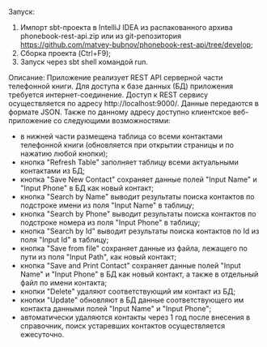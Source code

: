 Запуск:
1. Импорт sbt-проекта в IntelliJ IDEA из распакованного архива phonebook-rest-api.zip или из git-репозитория https://github.com/matvey-bubnov/phonebook-rest-api/tree/develop;
2. Сборка проекта (Ctrl+F9);
3. Запуск через sbt shell командой run.

Описание:
Приложение реализует REST API серверной части телефонной книги.
Для доступа к базе данных (БД) приложения требуется интернет-соединение.
Доступ к REST сервису осуществляется по адресу http://localhost:9000/. Данные передаются в формате JSON.
Также по данному адресу доступно клиентское веб-приложение со следующими возможностями:
- в нижней части размещена таблица со всеми контактами телефонной книги (обновляется при открытии страницы и по нажатию любой кнопки);
- кнопка "Refresh Table" заполняет таблицу всеми актуальными контактами из БД;
- кнопка "Save New Contact" сохраняет данные полей "Input Name" и "Input Phone" в БД как новый контакт;
- кнопка "Search by Name" выводит результаты поиска контактов по подстроке имени из поля "Input Name" в таблицу;
- кнопка "Search by Phone" выводит результаты поиска контактов по подстроке номера из поля "Input Phone" в таблицу;
- кнопка "Search by Id" выводит результаты поиска контактов по Id из поля "Input Id" в таблицу;
- кнопка "Save from file" сохраняет данные из файла, лежащего по пути из поля "Input Path", как новый контакт;
- кнопка "Save and Print Contact" сохраняет данные полей "Input Name" и "Input Phone" в БД как новый контакт, а также в отдельный файл по имени контакта;
- кнопки "Delete" удаляют соответствующий им контакт из БД;
- кнопки "Update" обновляют в БД данные соответствующего им контакта данными полей "Input Name" и "Input Phone";
- автоматически удаляются контакты через 1 год после внесения в справочник, поиск устаревших контактов осуществляется ежесуточно.
